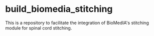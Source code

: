 # build_biomedia_stitching
This is a repository to facilitate the integration of BioMedIA's stitching module for spinal cord stitching.
